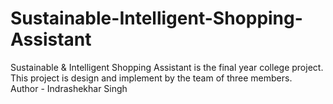 # Sustainable-Intelligent-Shopping-Assistant
 Sustainable &amp; Intelligent Shopping Assistant is the final year college project. This project is design and implement by the team of three members.
 <br>
 Author - Indrashekhar Singh
